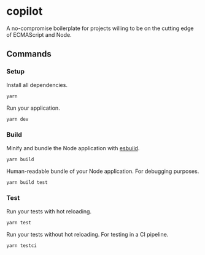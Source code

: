# copilot

A no-compromise boilerplate for projects willing to be on the cutting edge of ECMAScript and Node.

## Commands

### Setup

Install all dependencies.

```bash
yarn
```

Run your application.

```bash
yarn dev
```

### Build

Minify and bundle the Node application with [esbuild](https://esbuild.github.io/).

```bash
yarn build
```

Human-readable bundle of your Node application. For debugging purposes.

```bash
yarn build test
```

### Test

Run your tests with hot reloading.

```bash
yarn test
```

Run your tests without hot reloading. For testing in a CI pipeline.

```bash
yarn testci
```
